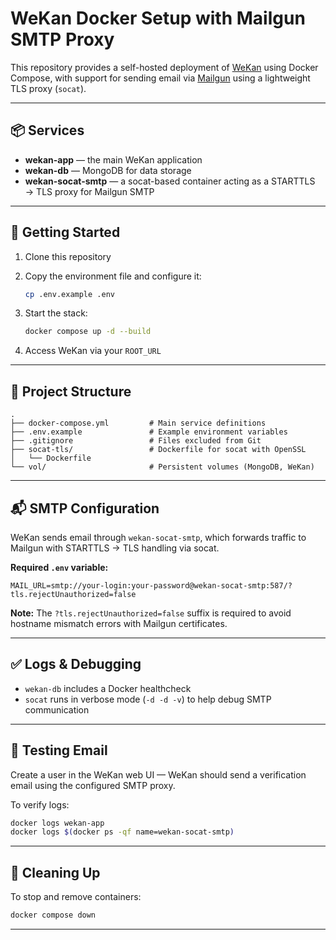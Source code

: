 # WeKan Docker Setup with Mailgun SMTP Proxy

This repository provides a self-hosted deployment of [WeKan](https://wekan.github.io/) using Docker Compose, with support for sending email via [Mailgun](https://www.mailgun.com/) using a lightweight TLS proxy (`socat`).

---

## 📦 Services

- **wekan-app** — the main WeKan application
- **wekan-db** — MongoDB for data storage
- **wekan-socat-smtp** — a socat-based container acting as a STARTTLS → TLS proxy for Mailgun SMTP

---

## 🚀 Getting Started

1. Clone this repository  
2. Copy the environment file and configure it:

   ```bash
   cp .env.example .env
   ```

3. Start the stack:

   ```bash
   docker compose up -d --build
   ```

4. Access WeKan via your `ROOT_URL`

---

## 📁 Project Structure

```text
.
├── docker-compose.yml         # Main service definitions
├── .env.example               # Example environment variables
├── .gitignore                 # Files excluded from Git
├── socat-tls/                 # Dockerfile for socat with OpenSSL
│   └── Dockerfile
└── vol/                       # Persistent volumes (MongoDB, WeKan)
```

---

## 📬 SMTP Configuration

WeKan sends email through `wekan-socat-smtp`, which forwards traffic to Mailgun with STARTTLS → TLS handling via socat.

**Required `.env` variable:**

```env
MAIL_URL=smtp://your-login:your-password@wekan-socat-smtp:587/?tls.rejectUnauthorized=false
```

**Note:** The `?tls.rejectUnauthorized=false` suffix is required to avoid hostname mismatch errors with Mailgun certificates.

---

## ✅ Logs & Debugging

- `wekan-db` includes a Docker healthcheck
- `socat` runs in verbose mode (`-d -d -v`) to help debug SMTP communication

---

## 🧪 Testing Email

Create a user in the WeKan web UI — WeKan should send a verification email using the configured SMTP proxy.

To verify logs:

```bash
docker logs wekan-app
docker logs $(docker ps -qf name=wekan-socat-smtp)
```

---

## 🧹 Cleaning Up

To stop and remove containers:

```bash
docker compose down
```

---

